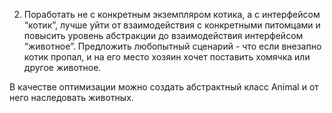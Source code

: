 2. Поработать не с конкретным экземпляром котика, а с интерфейсом “котик”, 
лучше уйти от взаимодействия с конкретными питомцами и повысить уровень 
абстракции до взаимодействия интерфейсом “животное”.
Предложить любопытный сценарий - что если внезапно котик пропал, и
на его место хозяин хочет поставить хомячка или другое животное.

В качестве оптимизации можно создать абстрактный класс Animal и от него наследовать животных.
